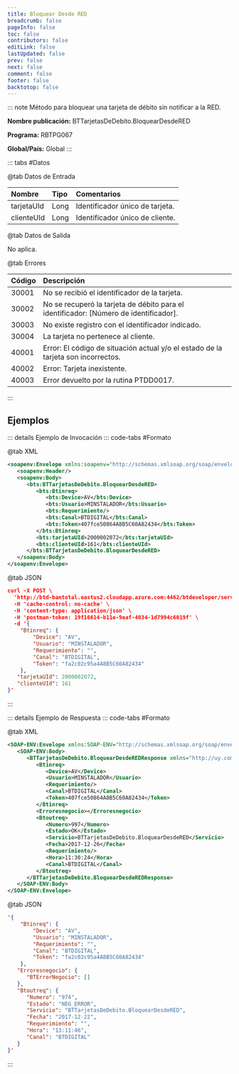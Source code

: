 ```yaml
---
title: Bloquear Desde RED
breadcrumb: false
pageInfo: false
toc: false
contributors: false
editLink: false
lastUpdated: false
prev: false
next: false
comment: false
footer: false
backtotop: false
---
```


<!-- ABRE DATOS DEL MÉTODO -->
::: note Método para bloquear una tarjeta de débito sin notificar a la RED.

**Nombre publicación:** BTTarjetasDeDebito.BloquearDesdeRED

**Programa:** RBTPG067

**Global/País:** Global
:::
<!-- CIERRA DATOS DEL MÉTODO -->

<!-- ABRE TABLA DE DATOS -->
::: tabs #Datos 

@tab Datos de Entrada

Nombre | Tipo | Comentarios
:--------- | :--------- | :---------
tarjetaUId | Long | Identificador único de tarjeta.
clienteUId | Long | Identificador único de cliente.

@tab Datos de Salida

No aplica.

@tab Errores

Código | Descripción
:--------- | :-----------
30001 | No se recibió el identificador de la tarjeta.
30002 | No se recuperó la tarjeta de débito para el identificador: [Número de identificador].
30003 | No existe registro con el identificador indicado.
30004 | La tarjeta no pertenece al cliente.
40001 | Error: El código de situación actual y/o el estado de la tarjeta son incorrectos.
40002 | Error: Tarjeta inexistente.
40003 | Error devuelto por la rutina PTDD0017.
::: 
<!-- CIERRA TABLA DE DATOS -->

## **Ejemplos**

<!-- ABRE EJEMPLO DE INVOCACIÓN -->
::: details Ejemplo de Invocación 
::: code-tabs #Formato

@tab XML
```xml
<soapenv:Envelope xmlns:soapenv="http://schemas.xmlsoap.org/soap/envelope/" xmlns:bts="http://uy.com.dlya.bantotal/BTSOA/">
   <soapenv:Header/>
   <soapenv:Body>
      <bts:BTTarjetasDeDebito.BloquearDesdeRED>
         <bts:Btinreq>
            <bts:Device>AV</bts:Device>
            <bts:Usuario>MINSTALADOR</bts:Usuario>
            <bts:Requerimiento/>
            <bts:Canal>BTDIGITAL</bts:Canal>
            <bts:Token>407fce50864A8B5C60A82434</bts:Token>
         </bts:Btinreq>
         <bts:tarjetaUId>2000002072</bts:tarjetaUId>
         <bts:clienteUId>161</bts:clienteUId>
      </bts:BTTarjetasDeDebito.BloquearDesdeRED>
   </soapenv:Body>
</soapenv:Envelope>
```

@tab JSON
```json
curl -X POST \
  'http://btd-bantotal.eastus2.cloudapp.azure.com:4462/btdeveloper/servlet/com.dlya.bantotal.odwsbt_BTTarjetasDeDebito?BloquearDesdeRED=' \
  -H 'cache-control: no-cache' \
  -H 'content-type: application/json' \
  -H 'postman-token: 19f16614-b11e-9eaf-4034-1d7994c6019f' \
  -d '{
	"Btinreq": {
		"Device": "AV",
		"Usuario": "MINSTALADOR",
		"Requerimiento": "",
		"Canal": "BTDIGITAL",
		"Token": "fa2c02c95a4A8B5C60A82434"
	},
   "tarjetaUId": 2000002072,
   "clienteUId": 161
}'
```
:::
<!-- CIERRA EJEMPLO DE INVOCACIÓN -->

<!-- ABRE EJEMPLO DE RESPUESTA -->
::: details Ejemplo de Respuesta 
::: code-tabs #Formato

@tab XML
```xml
<SOAP-ENV:Envelope xmlns:SOAP-ENV="http://schemas.xmlsoap.org/soap/envelope/" xmlns:xsd="http://www.w3.org/2001/XMLSchema" xmlns:SOAP-ENC="http://schemas.xmlsoap.org/soap/encoding/" xmlns:xsi="http://www.w3.org/2001/XMLSchema-instance">
   <SOAP-ENV:Body>
      <BTTarjetasDeDebito.BloquearDesdeREDResponse xmlns="http://uy.com.dlya.bantotal/BTSOA/">
         <Btinreq>
            <Device>AV</Device>
            <Usuario>MINSTALADOR</Usuario>
            <Requerimiento/>
            <Canal>BTDIGITAL</Canal>
            <Token>407fce50864A8B5C60A82434</Token>
         </Btinreq>
         <Erroresnegocio></Erroresnegocio>
         <Btoutreq>
            <Numero>997</Numero>
            <Estado>OK</Estado>
            <Servicio>BTTarjetasDeDebito.BloquearDesdeRED</Servicio>
            <Fecha>2017-12-26</Fecha>
            <Requerimiento/>
            <Hora>11:30:24</Hora>
            <Canal>BTDIGITAL</Canal>
         </Btoutreq>
      </BTTarjetasDeDebito.BloquearDesdeREDResponse>
   </SOAP-ENV:Body>
</SOAP-ENV:Envelope>
```

@tab JSON
```json
'{
	"Btinreq": {
		"Device": "AV",
		"Usuario": "MINSTALADOR",
		"Requerimiento": "",
		"Canal": "BTDIGITAL",
		"Token": "fa2c02c95a4A8B5C60A82434"
	},
   "Erroresnegocio": {
      "BTErrorNegocio": []
   },
   "Btoutreq": {
      "Numero": "974",
      "Estado": "NEG_ERROR",
      "Servicio": "BTTarjetasDeDebito.BloquearDesdeRED",
      "Fecha": "2017-12-22",
      "Requerimiento": "",
      "Hora": "13:11:46",
      "Canal": "BTDIGITAL"
   }
}'
```
::: 
<!-- CIERRA EJEMPLO DE RESPUESTA -->